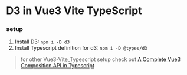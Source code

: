 D3 in Vue3 Vite TypeScript
==========================

### setup
1. Install D3: `npm i -D d3`
2. Install Typescript definition for d3: `npm i -D @types/d3`
> for other Vue3-Vite_Typescript setup check out [A Complete Vue3 Composition API in Typescript](https://github.com/frzhen/Vue3-TS-CompAPI-Vite-Test)
